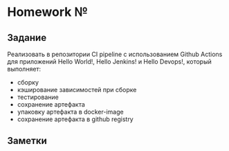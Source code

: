 # Homework №

## Задание

Реализовать в репозитории CI pipeline с использованием Github Actions для приложений Hello
World!, Hello Jenkins! и Hello Devops!, который выполняет:
- сборку
- кэширование зависимостей при сборке
- тестирование
- сохранение артефакта
- упаковку артефакта в docker-image
- сохранение артефакта в github registry

## Заметки
